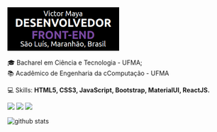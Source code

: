 <img src="./banner.png" alt="Banner IuriCode" border="0" width="50%">

<p>
  🎓 Bacharel em Ciência e Tecnologia - UFMA;<br/>
  📚 Acadêmico de Engenharia da cComputação - UFMA
</p>

<p>
  💻 Skills: <strong>HTML5, CSS3, JavaScript, Bootstrap, MaterialUI, ReactJS.</strong>
</p>

<p>
<a href="victor.maya42@gmail.com" alt="Contributors">
<img src="https://img.shields.io/badge/-victor.maya42@gmail.com-e34c41?style=flat-square&labelColor=e34c41&logo=gmail&logoColor=white&link=victor.maya42@gmail.com" /></a>
  
<a href="https://www.linkedin.com/in/iuricode" alt="Contributors">
<img src="https://img.shields.io/badge/-Victor%20Maya-blue?style=flat-square&logo=Linkedin&logoColor=white&link=https://www.linkedin.com/in/victor-maya-nascimento-almeida-19329b188/" /></a>
  
<a href="https://twitter.com/v1ctormaya" alt="">
<img src="https://img.shields.io/twitter/url?label=Victor%20Maya&style=social&url=https%3A%2F%2Ftwitter.com%2Fv1ctormaya" /></a>
 </p>

![github stats](https://github-readme-stats.vercel.app/api?username=victormaya&show_icons=true)
 
